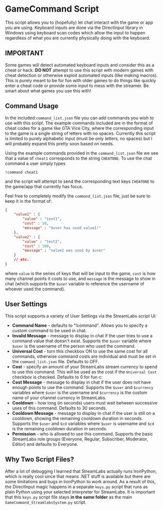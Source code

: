 # GameCommand Script

This script allows you to (hopefully) let chat interact with the game or app you are using. Keyboard inputs are done via the DirectInput library in Windows using keyboard scan codes which allow the input to happen regardless of what you are currently physically doing with the keyboard. 

## IMPORTANT

Some games will detect automated keyboard inputs and consider this as a cheat or hack. **DO NOT** attempt to use this script with modern games with cheat detection or otherwise exploit automated inputs (like making macros). This is purely meant to be for fun with older games to do things like quickly enter a cheat code or provide some input to mess with the streamer. Be smart about what games you use this with!

## Command Usage

In the included `command_list.json` file you can add commands you wish to use with this script. The example commands included are in the format of cheat codes for a game like GTA Vice City, where the corresponding input to the game is a single string of letters with no spaces. Currently this script is limited to purely alphabetic input (must be only letters, no spaces) but I will probably expand this pretty soon based on needs.

Using the example commands provided in the `command_list.json` file we see that a value of `cheat1` corresponds to the string `CHEATONE`. To use the chat command a user simply types
```
!command cheat1
```
and the script will attempt to send the corresponding text keys `CHEATONE` to the game/app that currently has focus.

Feel free to completely modify the `command_list.json` file, just be sure to keep it in the format of:
```json
{
    "value1" : {
        "value" : "text1",
        "cost" : 10,
        "message" : "$user has used value1!"
    },
    "value2" : {
        "value" : "text2",
        "cost" : 100,
        "message" : "value2 was used by $user"
    }
    // etc.
}
```
where `value` is the series of keys that will be input to the game, `cost` is how many channel points it costs to use, and `message` is the message to show in chat (which supports the `$user` variable to reference the username of whoever used the command).

## User Settings

This script supports a variety of User Settings via the StreamLabs script UI:

- **Command Name** - defaults to "!command". Allows you to specify a custom command to be used in chat.
- **Invalid Message** - message to display in chat if the user tries to use a command value that doesn't exist. Supports the `$user` variable where `$user` is the username of the person who used the command.
- **Universal Cost** - turn this checkbox ON to use the same cost for all commands, otherwise command costs are individual and must be set in the `command_list.json` file. Defaults to OFF.
- **Cost** - specify an amount of your StreamLabs stream currency to spend to use this command. This will be used as the cost if the `Universal Cost` checkbox is checked. Defaults to 0 for fun c: 
- **Cost Message** - message to display in chat if the user does not have enough points to use the command. Supports the `$user` and `$currency` variables where `$user` is the username and `$currency` is the custom name of your channel currency in StreamLabs.
- **Cooldown** - how long (in seconds) users must wait between successive uses of this command. Defaults to 30 seconds.
- **Cooldown Message** - message to display in chat if the user is still on a cooldown, showing the remaining cooldown duration in seconds. Supports the `$user` and `$cd` variables where `$user` is username and `$cd` is the remaining cooldown duration in seconds.
- **Permission** - who is allowed to use this command. Supports the basic StreamLabs role groups (Everyone, Regular, Subscriber, Moderator, Editor) and defaults to Everyone.

## Why Two Script Files?

After a lot of debugging I learned that StreamLabs actually runs IronPython, which is really cool since that means .NET stuff is available but there are some limitations and bugs in IronPython to work around. As a result of this, the DirectInput magic happens in a separate `keys.py` script that runs as plain Python using your selected interpreter for StreamLabs. It is important that this `keys.py` script file stays **in the same folder** as the main `GameCommand_StreamlabsSystem.py` script.